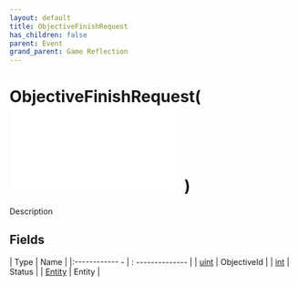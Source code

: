 ```yaml
---
layout: default
title: ObjectiveFinishRequest
has_children: false
parent: Event
grand_parent: Game Reflection
---
```

# ObjectiveFinishRequest( ![ EntityEventBase ](game-reflection/events/entity_event_base.md) )
Description 

## Fields
| Type | Name |
|:------------ - | : -------------- |
| [uint](game-reflection/components/uint.md) | ObjectiveId |
| [int](game-reflection/enums/int.md) | Status |
| [Entity](game-reflection/classes/entity.md) | Entity |
